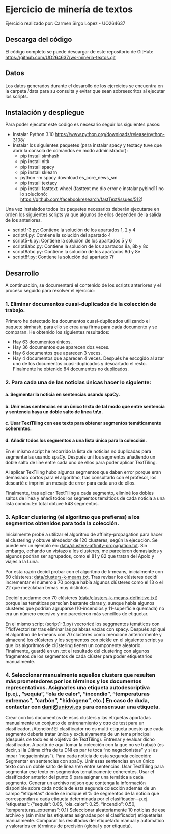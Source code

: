 # Ejercicio de minería de textos
Ejercicio realizado por: Carmen Sirgo López - UO264637

## Descarga del código
El código completo se puede descargar de este repositorio de GitHub: https://github.com/UO264637/ws-mineria-textos.git

## Datos
Los datos generados durante el desarollo de los ejercicios se encuentra en la carpeta /data para su consulta y evitar que sean sobreescritos al ejecutar los scripts.

## Instalación y despliegue
Para poder ejecutar este codigo es necesario seguir los siguientes pasos:
- Instalar Python 3.10 https://www.python.org/downloads/release/python-3108/
- Instalar los siguientes paquetes (para instalar spacy y textacy tuve que abrir la consola de comandos en modo administrador):
  -  pip install simhash
  -  pip install nltk
  -  pip install spacy
  -  pip install sklearn
  -  python -m spacy download es_core_news_sm
  -  pip install textacy
  -  pip install fasttext-wheel (fasttext me dio error e instalar pybind11 no lo solucionó: https://github.com/facebookresearch/fastText/issues/512)

Una vez instalados todos los paquetes necesarios deberán ejecutarse en orden los siguientes scripts ya que algunos de ellos dependen de la salida de los anteriores.
- script1-3.py: Contiene la solución de los apartados 1, 2 y 4
- script4.py: Contiene la solución del apartado 4
- script5-6.py: Contiene la solución de los apartados 5 y 6
- script8abc.py: Contiene la solución de los apartados 8a, 8b y 8c
- script8abc.py: Contiene la solución de los apartados 8d y 8e
- script8f.py: Contiene la solución del apartado 7f

## Desarrollo
A continuación, se documentará el contenido de los scripts anteriores y el proceso seguido para resolver el ejercicio:
### 1. Eliminar documentos cuasi-duplicados de la colección de trabajo.
Primero he detectado los documentos cuasi-duplicados utilizando el paquete simhash, para ello se crea una firma para cada documento y se comparan. He obtenido los siguientes resultados:
- Hay 63 documentos únicos.
- Hay 36 documentos que aparecen dos veces.
- Hay 6 documentos que aparecen 3 veces.
- Hay 4 documentos que aparecen 4 veces.
Después he escogido al azar uno de los documentos cuasi-duplicados y descartado el resto. Finalmente he obtenido 84 documentos no duplicados.



### 2. Para cada una de las noticias únicas hacer lo siguiente: 
####     a. Segmentar la noticia en sentencias usando spaCy.
####     b. Unir esas sentencias en un único texto de tal modo que entre sentencia y sentencia haya un doble salto de línea \n\n.
####     c. Usar TextTiling con ese texto para obtener segmentos temáticamente coherentes.
####     d. Añadir todos los segmentos a una lista única para la colección.

En el mismo script he recorrido la lista de noticias no duplicadas para segmentarlas usando spaCy. Después uní los segmentos añadiendo un doble salto de líne entre cada uno de ellos para poder aplicar TextTiling.

Al aplicar TexTiling hubo algunos segmentos que daban error porque eran demasiado cortos para el algoritmo, tras consultarlo con el profesor, los descarté e imprimí un mesaje de error para cada uno de ellos.

Finalmente, tras aplicar TextTiling a cada segmento, eliminé los dobles saltos de línea y añadí todos los segmentos temáticos de cada noticia a una lista común. En total obtuve 548 segmentos.

### 3. Aplicar clustering (el algoritmo que prefieras) a los segmentos obtenidos para toda la colección.
Inicialmente probé a utilizar el algoritmo de affinity-propagation para hacer el clustering y obtuve alrededor de 120 clusteres, según la ejecución. Se puede ver un ejemplo en: [data/clusters-affinity-propagation.txt](https://github.com/UO264637/ws-mineria-textos/blob/main/data/clusters-affinity-propagation.txt). Sin embargo, echando un vistazo a los clusteres, me parecieron demasiados y algunos podrían ser agrupados, como el 81 y 82 que tratan del Apolo y viajes a la Luna.

Por esta razón decidí probar con el algoritmo de k-means, inicialmente con 60 clústeres: [data/clusters-k-means.txt](https://github.com/UO264637/ws-mineria-textos/blob/main/data/clusters-k-means.txt). Tras revisar los clústeres decidí incrementar el número a 70 porque había algunos clústeres como el 13 o el 22 que mezclaban temas muy distintos.

Decidí quedarme con 70 clústeres ([data/clusters-k-means-definitive.txt](https://github.com/UO264637/ws-mineria-textos/blob/main/data/clusters-k-means-definitive.txt)) porque las temáticas parecían bastante claras y, aunque había algunos clusteres que podrían agruparse (10-incendios y 11-superficie quemada) no era un número excesivo y me parecieron más sencillos de etiquetar.

En el mismo script (script1-3.py) vecroricé los seggmentos temáticos con TfidfVectorizer tras eliminar las palabras vacías con spacy. Después apliqué el algoritmo de k-means con 70 clústeres como mencioné anteriormente y almacené los clústeres y los segmentos con pickle en el siguiente script ya que los algoritmos de clústering tienen un componente aleatorio. Finalmente, guardé en un .txt el resultado del clustering con algunos fragmentos de los segmentos de cada clúster para poder etiquetarlos manualmente.

### 4. Seleccionar manualmente aquellos clusters que resulten más prometedores por los términos y los documentos representativos. Asignarles una etiqueta autodescriptiva (p.ej., “sequía”, “ola de calor”, “incendio”, “temperaturas extremas”, “carbón”, “hidrógeno”, etc.) En caso de duda, contactar con dani@uniovi.es para consensuar una etiqueta.


Crear con los documentos de esos clusters y las etiquetas aportadas manualmente un conjunto de entrenamiento y otro de test para un clasificador. ¡Atención! El clasificador no es multi-etiqueta puesto que cada segmento debería tratar única y exclusivamente de un tema principal (después de todo es el objetivo de TextTiling).
Entrenar y evaluar dicho clasificador.
A partir de aquí tomar la colección con la que no se trabajó (es decir, si la última cifra de tu DNI es par te toca “no negacionistas” y si es impar “negacionistas”).
Para cada noticia de esta segunda colección:
Segmentar en sentencias con spaCy.
Unir esas sentencias en un único texto con un doble salto de línea \n\n entre sentencias.
Usar TextTiling para segmentar ese texto en segmentos temáticamente coherentes.
Usar el clasificador anterior del punto 6 para asignar una temática a cada segmento.
Generar un archivo ndjson que contenga la información disponible sobre cada noticia de esta segunda colección además de un campo “etiquetas” donde se indique el % de segmentos de la noticia que correspondan a cada etiqueta determinada por el clasificador—p.ej. “etiquetas”: {“sequía”: 0.05, “ola_calor”: 0.25, “incendio”: 0.50, “temperaturas_extremas”: 0.1}
Seleccionar aleatoriamente 10 noticias de ese archivo y (sin mirar las etiquetas asignadas por el clasificador) etiquetarlas manualmente.
Comparar los resultados del etiquetado manual y automático y valorarlos en términos de precisión (global y por etiqueta).

